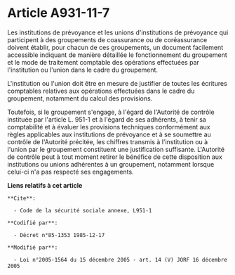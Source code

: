 # Article A931-11-7

Les institutions de prévoyance et les unions d'institutions de prévoyance qui participent à des groupements de coassurance ou
de coréassurance doivent établir, pour chacun de ces groupements, un document facilement accessible indiquant de manière
détaillée le fonctionnement du groupement et le mode de traitement comptable des opérations effectuées par l'institution ou
l'union dans le cadre du groupement.

L'institution ou l'union doit être en mesure de justifier de toutes les écritures comptables relatives aux opérations
effectuées dans le cadre du groupement, notamment du calcul des provisions.

Toutefois, si le groupement s'engage, à l'égard de l'Autorité de contrôle instituée par l'article L. 951-1 et à l'égard de
ses adhérents, à tenir sa comptabilité et à évaluer les provisions techniques conformément aux règles applicables aux
institutions de prévoyance et à se soumettre au contrôle de l'Autorité précitée, les chiffres transmis à l'institution ou à
l'union par le groupement constituent une justification suffisante. L'Autorité de contrôle peut à tout moment retirer le
bénéfice de cette disposition aux institutions ou unions adhérentes à un groupement, notamment lorsque celui-ci n'a pas
respecté ses engagements.

**Liens relatifs à cet article**

	**Cite**:

	  - Code de la sécurité sociale annexe, L951-1

	**Codifié par**:

	  - Décret n°85-1353 1985-12-17

	**Modifié par**:

	  - Loi n°2005-1564 du 15 décembre 2005 - art. 14 (V) JORF 16 décembre 2005

